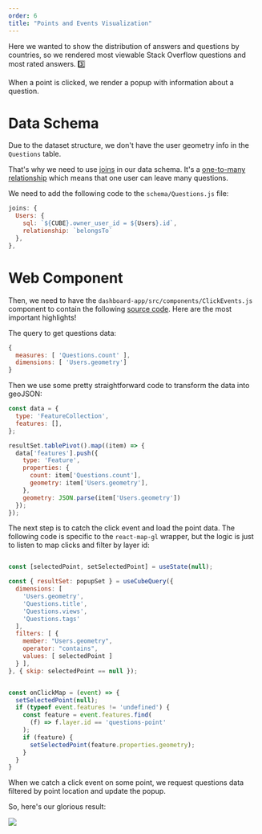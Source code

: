 ```yaml
---
order: 6
title: "Points and Events Visualization"
---
```


Here we wanted to show the distribution of answers and questions by countries, so we rendered most viewable Stack Overflow questions and most rated answers. 3️⃣

When a point is clicked, we render a popup with information about a question.

# Data Schema

Due to the dataset structure, we don't have the user geometry info in the `Questions` table.

That's why we need to use [joins](https://cube.dev/docs/joins) in our data schema. It's a [one-to-many relationship](https://cube.dev/docs/joins#parameters-relationship) which means that one user can leave many questions.

We need to add the following code to the `schema/Questions.js` file:

```jsx
joins: {
  Users: { 
    sql: `${CUBE}.owner_user_id = ${Users}.id`, 
    relationship: `belongsTo` 
  },
},
```

# Web Component

Then, we need to have the `dashboard-app/src/components/ClickEvents.js` component to contain the following [source code](https://github.com/cube-js/cube.js/blob/master/examples/mapbox/dashboard-app/src/components/ClickEvent.js). Here are the most important highlights!

The query to get questions data:

```jsx
{
  measures: [ 'Questions.count' ],
  dimensions: [ 'Users.geometry']
}
```

Then we use some pretty straightforward code to transform the data into geoJSON:

```jsx
const data = { 
  type: 'FeatureCollection',
  features: [], 
};

resultSet.tablePivot().map((item) => {
  data['features'].push({
    type: 'Feature',
    properties: {
      count: item['Questions.count'],
      geometry: item['Users.geometry'],
    },
    geometry: JSON.parse(item['Users.geometry'])
  });
}); 
```

The next step is to catch the click event and load the point data. The following code is specific to the `react-map-gl` wrapper, but the logic is just to listen to map clicks and filter by layer id:

```jsx

const [selectedPoint, setSelectedPoint] = useState(null);

const { resultSet: popupSet } = useCubeQuery({
  dimensions: [
    'Users.geometry',
    'Questions.title',
    'Questions.views',
    'Questions.tags'
  ],
  filters: [ {
    member: "Users.geometry",
    operator: "contains",
    values: [ selectedPoint ]
  } ],
}, { skip: selectedPoint == null });


const onClickMap = (event) => {
  setSelectedPoint(null);
  if (typeof event.features != 'undefined') {
    const feature = event.features.find(
      (f) => f.layer.id == 'questions-point'
    );
    if (feature) {
      setSelectedPoint(feature.properties.geometry);
    }
  }
}
```

When we catch a click event on some point, we request questions data filtered by point location and update the popup.

So, here's our glorious result:

![](/images/events.gif)